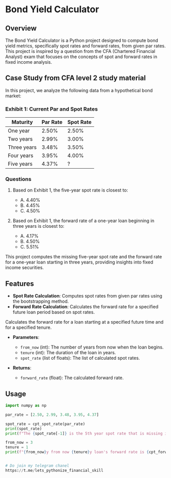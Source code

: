 # Bond Yield Calculator

## Overview

The Bond Yield Calculator is a Python project designed to compute bond yield metrics, specifically spot rates and forward rates, from given par rates. This project is inspired by a question from the CFA (Chartered Financial Analyst) exam that focuses on the concepts of spot and forward rates in fixed income analysis.

## Case Study from CFA level 2 study material

In this project, we analyze the following data from a hypothetical bond market:

### Exhibit 1: Current Par and Spot Rates

| Maturity    | Par Rate | Spot Rate |
|-------------|----------|-----------|
| One year    | 2.50%    | 2.50%     |
| Two years   | 2.99%    | 3.00%     |
| Three years | 3.48%    | 3.50%     |
| Four years  | 3.95%    | 4.00%     |
| Five years  | 4.37%    | ?         |

### Questions

1. Based on Exhibit 1, the five-year spot rate is closest to:
   - A. 4.40%
   - B. 4.45%
   - C. 4.50%

2. Based on Exhibit 1, the forward rate of a one-year loan beginning in three years is closest to:
   - A. 4.17%
   - B. 4.50%
   - C. 5.51%

This project computes the missing five-year spot rate and the forward rate for a one-year loan starting in three years, providing insights into fixed income securities.

## Features

- **Spot Rate Calculation**: Computes spot rates from given par rates using the bootstrapping method.
- **Forward Rate Calculation**: Calculates the forward rate for a specified future loan period based on spot rates.

Calculates the forward rate for a loan starting at a specified future time and for a specified tenure.

- **Parameters**: 
  - `from_now` (int): The number of years from now when the loan begins.
  - `tenure` (int): The duration of the loan in years.
  - `spot_rate` (list of floats): The list of calculated spot rates.

- **Returns**: 
  - `forward_rate` (float): The calculated forward rate.

## Usage

```python
import numpy as np

par_rate = [2.50, 2.99, 3.48, 3.95, 4.37]

spot_rate = cpt_spot_rate(par_rate)
print(spot_rate)
print(f"The {spot_rate[-1]} is the 5th year spot rate that is missing in exhibit 1")

from_now = 3
tenure = 1
print(f"{from_now}y from now {tenure}y loan's forward rate is {cpt_forward_rate(from_now, tenure, spot_rate)}%")


# Do join my telegram chanel
https://t.me/lets_pythonize_financial_skill
